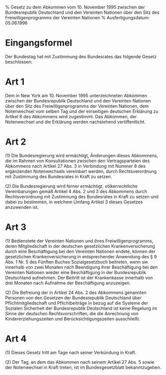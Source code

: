 % Gesetz zu dem Abkommen vom 10. November 1995 zwischen der Bundesrepublik Deutschland und den Vereinten Nationen über den Sitz des Freiwilligenprogramms der Vereinten Nationen
% Ausfertigungsdatum: 05.06.1996
 
# Eingangsformel

Der Bundestag hat mit Zustimmung des Bundesrates das folgende Gesetz beschlossen:

# Art 1

Dem in New York am 10. November 1995 unterzeichneten Abkommen zwischen der Bundesrepublik Deutschland und den Vereinten Nationen über den Sitz des Freiwilligenprogramms der Vereinten Nationen, dem Notenwechsel vom selben Tag und der einseitigen deutschen Erklärung zu Artikel 8 des Abkommens wird zugestimmt. Das Abkommen, der Notenwechsel und die Erklärung werden nachstehend veröffentlicht.

# Art 2

(1) Die Bundesregierung wird ermächtigt, Änderungen dieses Abkommens, die im Rahmen von Konsultationen zwischen den Vertragsparteien des Abkommens nach Artikel 27 Abs. 3 in Verbindung mit Nummer 8 des ergänzenden Notenwechsels vereinbart werden, durch Rechtsverordnung mit Zustimmung des Bundesrates in Kraft zu setzen.

(2) Die Bundesregierung wird ferner ermächtigt, völkerrechtliche Vereinbarungen gemäß Artikel 4 Abs. 2 und 3 des Abkommens durch Rechtsverordnung mit Zustimmung des Bundesrates in Kraft zu setzen und dabei zu bestimmen, in welchem Umfang Artikel 3 dieses Gesetzes anzuwenden ist.

# Art 3

(1) Bedienstete der Vereinten Nationen und ihres Freiwilligenprogramms, deren Mitgliedschaft in der deutschen gesetzlichen Krankenversicherung durch eine Beschäftigung bei den Vereinten Nationen endete, können der gesetzlichen Krankenversicherung in entsprechender Anwendung des § 9 Abs. 1 Nr. 5 des Fünften Buches Sozialgesetzbuch beitreten, wenn sie innerhalb von zwei Monaten nach Beendigung ihrer Beschäftigung bei den Vereinten Nationen wieder eine Beschäftigung in der Bundesrepublik Deutschland aufnehmen. Der Beitritt ist der Krankenkasse innerhalb von drei Monaten nach Aufnahme der Beschäftigung anzuzeigen.

(2) Die Befreiung der in Artikel 24 Abs. 2 des Abkommens genannten Personen von den Gesetzen der Bundesrepublik Deutschland über Pflichtmitgliedschaft und Pflichtbeiträge in bezug auf die Systeme der Sozialen Sicherheit der Bundesrepublik Deutschland ist keine Regelung im Sinne der deutschen Rechtsvorschriften, die die Anrechnung von Kindererziehungszeiten und Berücksichtigungszeiten ausschließt.

# Art 4

(1) Dieses Gesetz tritt am Tage nach seiner Verkündung in Kraft.

(2) Der Tag, an dem das Abkommen nach seinem Artikel 27 Abs. 5 sowie der Notenwechsel in Kraft treten, ist im Bundesgesetzblatt bekanntzugeben.
